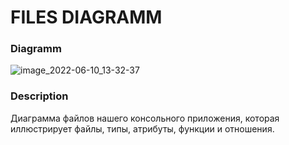 # FILES DIAGRAMM

### Diagramm
![image_2022-06-10_13-32-37](https://user-images.githubusercontent.com/78850311/173048531-221b4b2f-a29f-4f6a-a24f-f0e1ad05aa39.png)<br>
### Description
Диаграмма файлов нашего консольного приложения, которая иллюстрирует файлы, типы, атрибуты, функции и отношения.<br>
